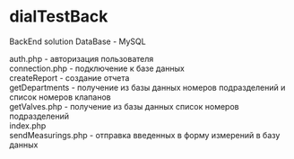 # dialTestBack
BackEnd solution
DataBase - MySQL

auth.php - авторизация пользователя  
connection.php - подключение к базе данных  
createReport - создание отчета  
getDepartments - получение из базы данных номеров подразделений и список номеров клапанов  
getValves.php - получение из базы данных список номеров подразделений  
index.php  
sendMeasurings.php - отправка введенных в форму измерений в базу данных  
